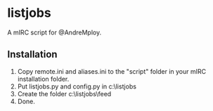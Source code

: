 listjobs
========

A mIRC script for @AndreMploy.

Installation
------------
1. Copy remote.ini and aliases.ini to the "script" folder in your mIRC installation folder.
2. Put listjobs.py and config.py in c:\listjobs
3. Create the folder c:\listjobs\feed
4. Done.

